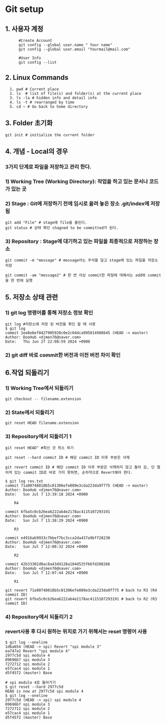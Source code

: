 # Git setup

## 1. 사용자 계정
```
      #Create Account
      git config --global user.name " Your name"  
      git config --global user.email "Yourmail@mail.com"

      #User Info
      git config --list
```

## 2. Linux Commands
```
  1. pwd # Current place
  2. ls  # list of file(s) and folder(s) at the current place
  3. ls -la # hidden info and detail info
  4. ls -t # rearranged by time
  5. cd ~ # Go back to home directory
```

## 3. Folder 초기화
```
git init # initialize the current folder
```

## 4. 개념 - Local의 경우
### 3가지 단계로 파일을 저장하고 관리 한다.
### 1) Working Tree (Working Directory): 작업을 하고 있는 문서나 코드가 있는 곳  
### 2) Stage : Git에 저장하기 전에 임시로 올려 놓은 장소 .git/index에 저장 됨  
```
git add "File" # stage에 file을 올린다.
git status # 상태 확인 chagned to be committed가 된다.
```
### 3) Repository : Stage에 대기하고 있는 파일을 최종적으로 저장하는 장소
```
git commit -m "message" # message라는 주석을 달고 stage에 있는 파일을 저장소 저장

git commit -am "message2" # 한 번 이상 commit한 파일에 대해서는 add와 commit을 한 번에 실챙

```

## 5. 저장소 상태 관련

### 1) git log 명령어를 통해  저장소 정보 확인
```
git log #저장소에 저장 된 버전을 확인 할 때 사용
$ git log
commit 1ee8e6ef8427905920c0e2c04dca995814988645 (HEAD -> master)
Author: DooHub <djmen76@naver.com>
Date:   Thu Jun 27 22:08:59 2024 +0900

```
### 2) git diff 바로 commit한 버전과 이전 버전 차이 확인

## 6.작업 되돌리기
### 1) Working Tree에서 되돌리기
```
git checkout -- filename.extension

```
### 2) State에서 되돌리기
```
git reset HEAD filename.extension
```

### 3) Repository에서 되돌리기 1
```
git reset HEAD^ #최신 것 취소 하기

git reset --hard commit ID # 해당 commit ID 이후 부분은 삭제

git revert commit ID # 해당 commit ID 이후 부분은 삭제하지 않고 돌아 감, 단 떨어져 있는 commit ID로 바로 가지 못하면, 순차적으로 Revert해야 한다.

$ git log rev.txt
commit 71a90748018b5c01306efe089e3cda223da9f775 (HEAD -> master)
Author: DooHub <djmen76@naver.com>
Date:   Sun Jul 7 13:39:18 2024 +0900

    R4

commit 6fba5c0cb26ea6222ab4e2178ac4115107293191
Author: DooHub <djmen76@naver.com>
Date:   Sun Jul 7 13:38:29 2024 +0900

    R3

commit e4916ab9933c7bbef7bc3cca2da437a9bff28230
Author: DooHub <djmen76@naver.com>
Date:   Sun Jul 7 12:08:32 2024 +0900

    R2

commit 42b33302d0ac8a43d4128a104d525f66fd208266
Author: DooHub <djmen76@naver.com>
Date:   Sun Jul 7 12:07:44 2024 +0900

    R1

git revert 71a90748018b5c01306efe089e3cda223da9f775 # back to R3 (R4 commit ID)
git revert 6fba5c0cb26ea6222ab4e2178ac4115107293191 # back to R2 (R3 commit ID)
```
### 4) Repository에서 되돌리기 2
### revert사용 후 다시 원하는 위치로 가기 위해서는 reset 명령어 사용
```
$ git log --oneline
1d6a654 (HEAD -> spi) Revert "spi module 3"
ea747a2 Revert "spi module 4"
2977c5d spi module 4
09696b7 spi module 3
7272712 spi module 2
e57cac4 spi module 1
d5f4572 (master) Base

# spi module 4로 돌아가기
$ git reset --hard 2977c5d
HEAD is now at 2977c5d spi module 4
$ git log --oneline
2977c5d (HEAD -> spi) spi module 4
09696b7 spi module 3
7272712 spi module 2
e57cac4 spi module 1
d5f4572 (master) Base

```
